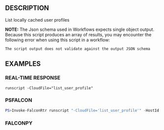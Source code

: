 ## DESCRIPTION
List locally cached user profiles

**NOTE:** The Json schema used in Workflows expects single object output. Because this script produces an array of
results, you may encounter the following error when using this script in a workflow:

```The script output does not validate against the output JSON schema```

## EXAMPLES

### REAL-TIME RESPONSE
```
runscript -CloudFile="list_user_profile"
```
### PSFALCON
```powershell
PS>Invoke-FalconRtr runscript "-CloudFile='list_user_profile'" -HostId <id>, <id>
```
### FALCONPY